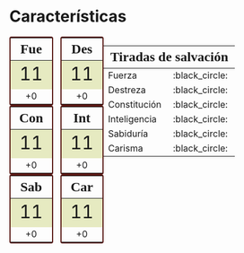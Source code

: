 # Características

<div style="display: flex; justify-content: space-between; align-content: center;">
    <div style="display: flex; flex-wrap: wrap; justify-content: space-between; width: 50%;">
        <div style="border: 2px solid; border-radius: 0.25em; border-color: #571713; display: flex; align-content: center;">
            <table style="margin: 0;">
                <thead>
                    <th style="font-family: 'Alegreya Sans SC'; font-size: 1.5em;">Fue</th>
                </thead>
                <tbody>
                    <tr style="background-color: #e6eac1;">
                        <td style="text-align: center; font-size: 2em;">11</td>
                    </tr>
                    <tr>
                        <td style="text-align: center;">+0</td>
                    </tr>
                </tbody>
            </table>
        </div>
        <div style="border: 2px solid; border-radius: 0.25em; border-color: #571713; display: flex; align-content: center;">
            <table style="margin: 0;">
                <thead>
                    <th style="font-family: 'Alegreya Sans SC'; font-size: 1.5em;">Des</th>
                </thead>
                <tbody>
                    <tr style="background-color: #e6eac1;">
                        <td style="text-align: center; font-size: 2em;">11</td>
                    </tr>
                    <tr>
                        <td style="text-align: center;">+0</td>
                    </tr>
                </tbody>
            </table>
        </div>
        <div style="border: 2px solid; border-radius: 0.25em; border-color: #571713; display: flex; align-content: center;">
            <table style="margin: 0;">
                <thead>
                    <th style="font-family: 'Alegreya Sans SC'; font-size: 1.5em;">Con</th>
                </thead>
                <tbody>
                    <tr style="background-color: #e6eac1;">
                        <td style="text-align: center; font-size: 2em;">11</td>
                    </tr>
                    <tr>
                        <td style="text-align: center;">+0</td>
                    </tr>
                </tbody>
            </table>
        </div>
        <div style="border: 2px solid; border-radius: 0.25em; border-color: #571713; display: flex; align-content: center;">
            <table style="margin: 0;">
                <thead>
                    <th style="font-family: 'Alegreya Sans SC'; font-size: 1.5em;">Int</th>
                </thead>
                <tbody>
                    <tr style="background-color: #e6eac1;">
                        <td style="text-align: center; font-size: 2em;">11</td>
                    </tr>
                    <tr>
                        <td style="text-align: center;">+0</td>
                    </tr>
                </tbody>
            </table>
        </div>
        <div style="border: 2px solid; border-radius: 0.25em; border-color: #571713; display: flex; align-content: center;">
            <table style="margin: 0;">
                <thead>
                    <th style="font-family: 'Alegreya Sans SC'; font-size: 1.5em;">Sab</th>
                </thead>
                <tbody>
                    <tr style="background-color: #e6eac1;">
                        <td style="text-align: center; font-size: 2em;">11</td>
                    </tr>
                    <tr>
                        <td style="text-align: center;">+0</td>
                    </tr>
                </tbody>
            </table>
        </div>
        <div style="border: 2px solid; border-radius: 0.25em; border-color: #571713; display: flex; align-content: center;">
            <table style="margin: 0;">
                <thead>
                    <th style="font-family: 'Alegreya Sans SC'; font-size: 1.5em;">Car</th>
                </thead>
                <tbody>
                    <tr style="background-color: #e6eac1;">
                        <td style="text-align: center; font-size: 2em;">11</td>
                    </tr>
                    <tr>
                        <td style="text-align: center;">+0</td>
                    </tr>
                </tbody>
            </table>
        </div>
    </div>
    <table>
        <thead>
            <tr>
                <th style="font-family: 'Alegreya Sans SC'; font-size: 1.5em;" colspan="2">Tiradas de salvación</th>
            </tr>
        </thead>
        <tbody>
            <tr>
                <td>Fuerza</td><td>:black_circle:</td>
            </tr>
            <tr>
                <td>Destreza</td><td>:black_circle:</td>
            </tr>
            <tr>
                <td>Constitución</td><td>:black_circle:</td>
            </tr>
            <tr>
                <td>Inteligencia</td><td>:black_circle:</td>
            </tr>
            <tr>
                <td>Sabiduría</td><td>:black_circle:</td>
            </tr>
            <tr>
                <td>Carisma</td><td>:black_circle:</td>
            </tr>
        </tbody>
    </table>
</div>